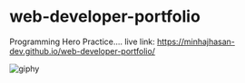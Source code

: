 ﻿# web-developer-portfolio
Programming Hero Practice....
live link: https://minhajhasan-dev.github.io/web-developer-portfolio/



![giphy](https://github.com/minhajhasan-dev/web-developer-portfolio/assets/73244739/56f49ecd-abf2-486f-93f6-37ba6c7602de)
